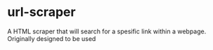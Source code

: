 # url-scraper
A HTML scraper that will search for a spesific link within a webpage. Originally designed to be used 
